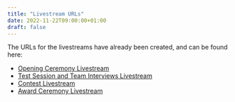 ```yaml
---
title: "Livestream URLs"
date: 2022-11-22T09:00:00+01:00
draft: false
---
```


The URLs for the livestreams have already been created, and can be found here:

- [Opening Ceremony Livestream](https://youtu.be/nvOgM5o3uMk)
- [Test Session and Team Interviews Livestream](https://youtu.be/33Yw_kqgUGQ)
- [Contest Livestream](https://youtu.be/aDsW8J8P7go)
- [Award Ceremony Livestream](https://youtu.be/nbr_v73cvfQ)
